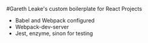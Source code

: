 #Gareth Leake's custom boilerplate for React Projects

- Babel and Webpack configured
- Webpack-dev-server
- Jest, enzyme, sinon for testing
